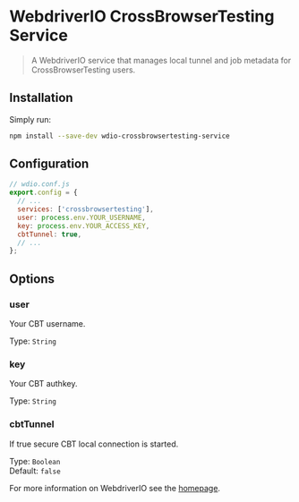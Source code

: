 WebdriverIO CrossBrowserTesting Service
==========

> A WebdriverIO service that manages local tunnel and job metadata for CrossBrowserTesting users.

## Installation

Simply run:

```bash
npm install --save-dev wdio-crossbrowsertesting-service
```

## Configuration



```js
// wdio.conf.js
export.config = {
  // ...
  services: ['crossbrowsertesting'],
  user: process.env.YOUR_USERNAME,
  key: process.env.YOUR_ACCESS_KEY,
  cbtTunnel: true,
  // ...
};
```

## Options

### user
Your CBT username.

Type: `String`

### key
Your CBT authkey.

Type: `String`

### cbtTunnel
If true secure CBT local connection is started.

Type: `Boolean`<br>
Default: `false`


For more information on WebdriverIO see the [homepage](http://webdriver.io).